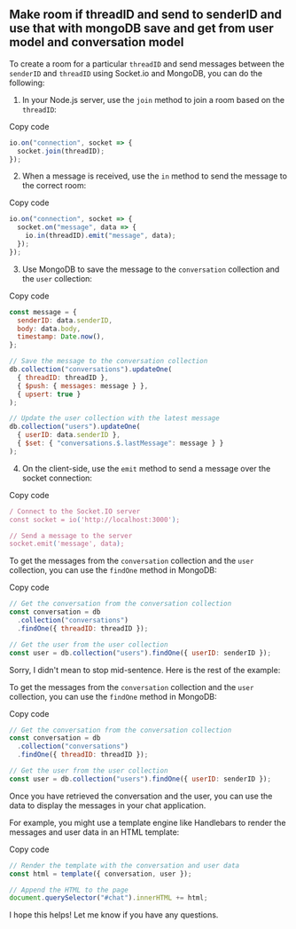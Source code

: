 ## Make room if threadID and send to senderID and use that with mongoDB save and get from user model and conversation model

To create a room for a particular `threadID` and send messages between the `senderID` and `threadID` using Socket.io and MongoDB, you can do the following:

1.  In your Node.js server, use the `join` method to join a room based on the `threadID`:

Copy code

```js
io.on("connection", socket => {
  socket.join(threadID);
});
```

2.  When a message is received, use the `in` method to send the message to the correct room:

Copy code

```js
io.on("connection", socket => {
  socket.on("message", data => {
    io.in(threadID).emit("message", data);
  });
});
```

3.  Use MongoDB to save the message to the `conversation` collection and the `user` collection:

Copy code

```js
const message = {
  senderID: data.senderID,
  body: data.body,
  timestamp: Date.now(),
};

// Save the message to the conversation collection
db.collection("conversations").updateOne(
  { threadID: threadID },
  { $push: { messages: message } },
  { upsert: true }
);

// Update the user collection with the latest message
db.collection("users").updateOne(
  { userID: data.senderID },
  { $set: { "conversations.$.lastMessage": message } }
);
```

4.  On the client-side, use the `emit` method to send a message over the socket connection:

Copy code

```js
/ Connect to the Socket.IO server
const socket = io('http://localhost:3000');

// Send a message to the server
socket.emit('message', data);
```

To get the messages from the `conversation` collection and the `user` collection, you can use the `findOne` method in MongoDB:

Copy code

```js
// Get the conversation from the conversation collection
const conversation = db
  .collection("conversations")
  .findOne({ threadID: threadID });

// Get the user from the user collection
const user = db.collection("users").findOne({ userID: senderID });
```

Sorry, I didn't mean to stop mid-sentence. Here is the rest of the example:

To get the messages from the `conversation` collection and the `user` collection, you can use the `findOne` method in MongoDB:

Copy code

```js
// Get the conversation from the conversation collection
const conversation = db
  .collection("conversations")
  .findOne({ threadID: threadID });

// Get the user from the user collection
const user = db.collection("users").findOne({ userID: senderID });
```

Once you have retrieved the conversation and the user, you can use the data to display the messages in your chat application.

For example, you might use a template engine like Handlebars to render the messages and user data in an HTML template:

Copy code

```js
// Render the template with the conversation and user data
const html = template({ conversation, user });

// Append the HTML to the page
document.querySelector("#chat").innerHTML += html;
```

I hope this helps! Let me know if you have any questions.
